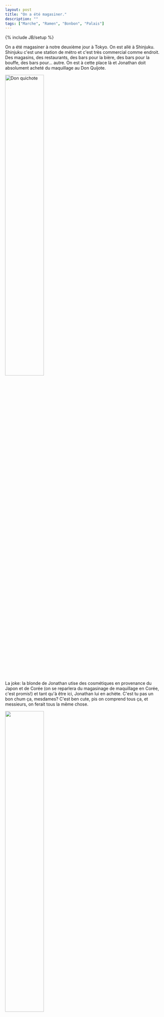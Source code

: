 ```yaml
---
layout: post
title: "On a été magasiner."
description: ""
tags: ["Marche", "Ramen", "Bonbon", "Palais"]
---
```

{% include JB/setup %}

On a été magasiner à notre deuxième jour à Tokyo. On est allé à Shinjuku. Shinjuku c'est une station de métro et c'est très commercial comme endroit. Des magasins, des restaurants, des bars pour la bière, des bars pour la bouffe, des bars pour... autre. On est à cette place là et Jonathan doit absolument acheté du maquillage au Don Quijote.

<img src="https://lh4.googleusercontent.com/-jNYlz6jBqaU/VUxiNMYE2AI/AAAAAAAACjI/RDNtOptG0rw/w395-h526-no/IMG_5067.JPG" width="50%" alt="Don quichote" >


La joke: la blonde de Jonathan utise des cosmétiques en provenance du Japon et de Corée (on se reparlera du magasinage de maquillage en Corée, c'est promis!) et tant qu'à être ici, Jonathan lui en achète. C'est tu pas un bon chum ça, mesdames? C'est ben cute, pis on comprend tous ça, et messieurs, on ferait tous la même chose.

<img src="//lh6.googleusercontent.com/-KVC2TiJpXYA/VU6lZElDs1I/AAAAAAAABwo/TXARithJOY0/w136-h242-no/VID_20150507_142135.mp4" width="50%" alt="" >


<center>Make your own hamburger en bonbon</center>
<img src="https://lh4.googleusercontent.com/-CH70PpJIr6A/VU6lZIVWkCI/AAAAAAAABwo/1MEcdYP4LjM/w296-h526-no/IMG_20150507_144720.jpg" width="50%" alt="Bonbon" >


Marc-André et moi, étant les excellents amis que nous sommes, on a tout simplement regardé notre ami, de loin, choisir, seul, des produits de cosmétiques. C'était bien drôle. Une fois, ses produits achetés, on a marché dans Shinjuku et on s'est laissé impressionner par la taille des immeubles, soient-ils gigantesques ou minuscules. Ensuite, nous avons été vers la station Shibuya. Mais avant de se rendre, nous avons fait un arrêt spirituel dans une forêt en plein milieu de la ville. Cette forêt est un hommage à un ancien empereur et imperatrice.




<img src="https://lh5.googleusercontent.com/-AguNPeaO2gE/VUxpFba1XKI/AAAAAAAACns/1EPW0qZIj04/w701-h526-no/IMG_20150507_160003.jpg" width="50%" alt="" >
<img src="https://lh5.googleusercontent.com/-0orOoP-K6Rk/VUxpFRwksjI/AAAAAAAACno/1Wuc_Uowemc/w701-h526-no/IMG_20150507_160029.jpg" width="50%" alt="" >
<img src="https://lh5.googleusercontent.com/-MFj46TED4BQ/VUxpFc7Sf7I/AAAAAAAACns/Wcmu5Lj-Ewg/w701-h526-no/IMG_20150507_160328.jpg" width="50%" alt="" >

<center>Petite pause boisson</center>
<center>Genre de lait à la banane</center>
<img src="https://lh4.googleusercontent.com/-bj1xSAEv12U/VUxpFbd3kOI/AAAAAAAACns/sEbD5mrcFIo/w395-h526-no/IMG_20150507_171634.jpg" width="50%" alt="" >


<img src="https://lh6.googleusercontent.com/-2xMXHP5HVeo/VUxpFeBRlQI/AAAAAAAACns/88mltXR9OUk/w395-h526-no/IMG_20150507_172136.jpg" width="50%" alt="" >


<img src="https://lh4.googleusercontent.com/-CatEyyP75Ac/VUxiSvEfdII/AAAAAAAACkQ/VdBtFxQ15kk/w395-h526-no/IMG_5077.JPG" width="50%" alt="foret1" >

<img src="https://lh4.googleusercontent.com/-VTeKAu2nLPA/VUxlEzmosEI/AAAAAAAAC34/idiPevYDT_0/w395-h526-no/IMG_5078.JPG" width="50%" alt="foret2" >

<img src="https://lh6.googleusercontent.com/-ssRfeLZFl1k/VU6lDjVjS2I/AAAAAAAABwc/itcHMXOUwv8/w296-h526-no/IMG_20150507_172302.jpg" width="50%" alt="foret2" >



En son centre on retrouve shrine assez impresionnant.
<center>Rituel: On lave la main gauche, la droite, on boit un peu de la main gauche, on lave la main gauche puis on lave le receptacle d'eau.</center>
<img src="https://lh3.googleusercontent.com/-SIaVkNHyYp0/VUxiUQW_k4I/AAAAAAAACkc/AJ0J8qR0n4I/w701-h526-no/IMG_5079.JPG" width="50%" alt="respect" >


<img src="https://lh3.googleusercontent.com/-ajlM43KaWDs/VUxiZ1ssB-I/AAAAAAAAClA/Q_ScG0zxx2w/w701-h526-no/IMG_5082.JPG" width="50%" alt="shrine interieur" >
<img src="https://lh4.googleusercontent.com/-cRoEIbGudqw/VUxibNcScMI/AAAAAAAAClI/l1j4fg6XeMA/w395-h526-no/IMG_5083.JPG" width="50%" alt="" >

<img src="https://lh4.googleusercontent.com/-DtKfHNgMxyI/VU6lZMGT0sI/AAAAAAAABwo/IXRqx4QP9N8/w296-h526-no/IMG_20150507_162645.jpg" width="50%" alt="" >



<img src="https://lh3.googleusercontent.com/-qQ0M1VB0RTE/VUxicaFjpFI/AAAAAAAAClU/05ESZuqaeiM/w701-h526-no/IMG_5084.JPG" width="50%" alt="" >
<img src="https://lh3.googleusercontent.com/-vAwmCyTSGXI/VUxih_gSbhI/AAAAAAAACl0/G5jIzETTo9U/w701-h526-no/IMG_5088.JPG" width="50%" alt="" >

<center>Retour à la ville </center>
<img src="https://lh4.googleusercontent.com/-KeyV0ox5E8M/VUxiknALscI/AAAAAAAACmE/2qdtxtU16QY/w395-h526-no/IMG_5090.JPG" width="50%" alt="ville" >
<img src="https://lh4.googleusercontent.com/-XZWxx-vx4nk/VUxil1k4wMI/AAAAAAAACmM/23EtWdwOT-M/w395-h526-no/IMG_5091.JPG" width="50%" alt="" >


Après la forêt, nous sommes allés à Shibuya. On passe par le fameux coin de rue de débile, bourré de monde qui traverse de gauche à droite, de droite à gauche, du Sud au Nord, d'Est en Ouest, manque juste de Haut en Bas et on a la panoplie de possibilités du 3D.

<img src="https://lh4.googleusercontent.com/-Xc54oeWMAMs/VU6kwx2GbjI/AAAAAAAABwM/rBs9Wy3FQNw/w296-h526-no/IMG_20150507_192122.jpg" width="50%" alt="" >


On a faim et on a soif. En fait, on réalise de plus en plus que notre baccalauréat est terminé et qu'il faut fêter cet évènement de taille, donc on se dit, allons boire un verre, ou deux, ou pourquoi pas sept en deux heures!?! Il y a quelque chose de complètement fou au Japon: les Izakaya nomi-hodai. Ce sont des All you can DRINK! On a payé pour deux heures de boisson. Pas d'excès, personne a fini malade, personne s'est battu, rien de fou, sauf qu'on a payé 45$ pour 21 bières à trois. Parle moi d'une bonne affaire. La nourriture, par contre, on repassera, c'était cher et pas le meilleur qu'on ait vu.
<img src="https://lh6.googleusercontent.com/-LH0c_rBXN-4/VU6kpdbNtkI/AAAAAAAABwE/MDMLW1Bteuc/w296-h526-no/IMG_20150507_193857.jpg" width="50%" alt="" >


On a pris le métro, on est rentrés à l'auberge, bien fatigués et bien contents. On a été magasiner...

